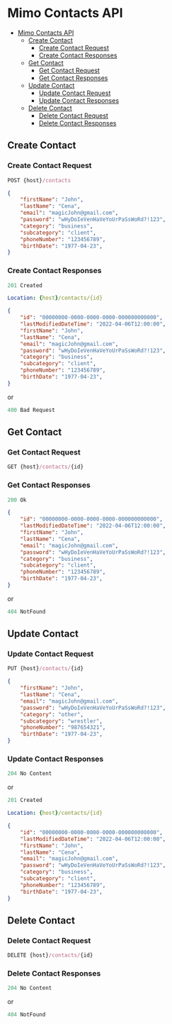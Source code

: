 # Mimo Contacts API

- [Mimo Contacts API](#mimo-contacts-api)
  - [Create Contact](#create-contact)
    - [Create Contact Request](#create-contact-request)
    - [Create Contact Responses](#create-contact-responses)
  - [Get Contact](#get-contact)
    - [Get Contact Request](#get-contact-request)
    - [Get Contact Responses](#get-contact-responses)
  - [Update Contact](#update-contact)
    - [Update Contact Request](#update-contact-request)
    - [Update Contact Responses](#update-contact-responses)
  - [Delete Contact](#delete-contact)
    - [Delete Contact Request](#delete-contact-request)
    - [Delete Contact Responses](#delete-contact-responses)

## Create Contact

### Create Contact Request

```js
POST {host}/contacts
```

```json
{
    "firstName": "John",
    "lastName": "Cena",
    "email": "magicJohn@gmail.com",
    "password": "wHyDoIeVenHaVeYoUrPaSsWoRd?!123",
    "category": "business",
    "subcategory": "client",
    "phoneNumber": "123456789",
    "birthDate": "1977-04-23",
}
```

### Create Contact Responses

```js
201 Created
```

```yml
Location: {host}/contacts/{id}
```

```json
{
    "id": "00000000-0000-0000-0000-000000000000",
    "lastModifiedDateTime": "2022-04-06T12:00:00",
    "firstName": "John",
    "lastName": "Cena",
    "email": "magicJohn@gmail.com",
    "password": "wHyDoIeVenHaVeYoUrPaSsWoRd?!123",
    "category": "business",
    "subcategory": "client",
    "phoneNumber": "123456789",
    "birthDate": "1977-04-23",
}
```

or

```js
400 Bad Request
```

## Get Contact

### Get Contact Request

```js
GET {host}/contacts/{id}
```

### Get Contact Responses

```js
200 Ok
```

```json
{
    "id": "00000000-0000-0000-0000-000000000000",
    "lastModifiedDateTime": "2022-04-06T12:00:00",
    "firstName": "John",
    "lastName": "Cena",
    "email": "magicJohn@gmail.com",
    "password": "wHyDoIeVenHaVeYoUrPaSsWoRd?!123",
    "category": "business",
    "subcategory": "client",
    "phoneNumber": "123456789",
    "birthDate": "1977-04-23",
}
```

or

```js
404 NotFound
```

## Update Contact

### Update Contact Request

```js
PUT {host}/contacts/{id}
```

```json
{
    "firstName": "John",
    "lastName": "Cena",
    "email": "magicJohn@gmail.com",
    "password": "wHyDoIeVenHaVeYoUrPaSsWoRd?!123",
    "category": "other",
    "subcategory": "wrestler",
    "phoneNumber": "987654321",
    "birthDate": "1977-04-23",
}
```

### Update Contact Responses

```js
204 No Content
```

or

```js
201 Created
```

```yml
Location: {host}/contacts/{id}
```

```json
{
    "id": "00000000-0000-0000-0000-000000000000",
    "lastModifiedDateTime": "2022-04-06T12:00:00",
    "firstName": "John",
    "lastName": "Cena",
    "email": "magicJohn@gmail.com",
    "password": "wHyDoIeVenHaVeYoUrPaSsWoRd?!123",
    "category": "business",
    "subcategory": "client",
    "phoneNumber": "123456789",
    "birthDate": "1977-04-23",
}
```

## Delete Contact

### Delete Contact Request

```js
DELETE {host}/contacts/{id}
```

### Delete Contact Responses

```js
204 No Content
```

or

```js
404 NotFound
```
